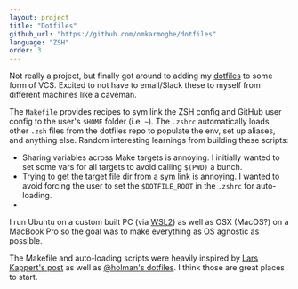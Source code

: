 ```yaml
---
layout: project
title: "Dotfiles"
github_url: "https://github.com/omkarmoghe/dotfiles"
language: "ZSH"
order: 3
---
```


Not really a project, but finally got around to adding my [dotfiles](https://wiki.debian.org/DotFiles) to some form of VCS. Excited to not have to email/Slack these to myself from different machines like a caveman.

The `Makefile` provides recipes to sym link the ZSH config and GitHub user config to the user's `$HOME` folder (i.e. `~`). The `.zshrc` automatically loads other `.zsh` files from the dotfiles repo to populate the env, set up aliases, and anything else. Random interesting learnings from building these scripts:
- Sharing variables across Make targets is annoying. I initially wanted to set some vars for all targets to avoid calling `$(PWD)` a bunch.
- Trying to get the target file dir from a sym link is annoying. I wanted to avoid forcing the user to set the `$DOTFILE_ROOT` in the `.zshrc` for auto-loading.
-

I run Ubuntu on a custom built PC (via [WSL2](https://docs.microsoft.com/en-us/windows/wsl/wsl2-index)) as well as OSX (MacOS?) on a MacBook Pro so the goal was to make everything as OS agnostic as possible.

The Makefile and auto-loading scripts were heavily inspired by [Lars Kappert's post](https://medium.com/@webprolific/getting-started-with-dotfiles-43c3602fd789) as well as [@holman's dotfiles](https://github.com/holman/dotfiles). I think those are great places to start.

